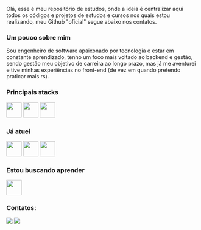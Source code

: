 Olá, esse é meu repositório de estudos, onde a ideia é centralizar aqui todos os códigos e projetos de estudos e cursos nos quais estou realizando, meu Github "oficial" segue abaixo nos contatos.

### Um pouco sobre mim
Sou engenheiro de software apaixonado por tecnologia e estar em constante aprendizado, tenho um foco mais voltado ao backend e gestão, sendo gestão meu objetivo de carreira ao longo prazo, mas já me aventurei e tive minhas experiências no front-end (de vez em quando pretendo praticar mais rs).

### Principais stacks
<div>
<img loading="lazy" src="https://cdn.jsdelivr.net/gh/devicons/devicon@latest/icons/go/go-original-wordmark.svg" width="40" height="40" /> 
<img loading="lazy" src="https://cdn.jsdelivr.net/gh/devicons/devicon@latest/icons/nodejs/nodejs-original-wordmark.svg" width="40" height="40"/>
<img loading="lazy" src="https://cdn.jsdelivr.net/gh/devicons/devicon@latest/icons/php/php-original.svg" width="40" height="40"/>
</div>

### Já atuei 
<div>
<img loading="lazy" src="https://cdn.jsdelivr.net/gh/devicons/devicon@latest/icons/java/java-original.svg" width="40" height="40" /> 
<img loading="lazy" src="https://cdn.jsdelivr.net/gh/devicons/devicon@latest/icons/python/python-original.svg" width="40" height="40"/>
<img loading="lazy" src="https://cdn.jsdelivr.net/gh/devicons/devicon@latest/icons/react/react-original.svg" width="40" height="40"/>
</div>

### Estou buscando aprender
<img loading="lazy" src="https://cdn.jsdelivr.net/gh/devicons/devicon@latest/icons/kotlin/kotlin-original-wordmark.svg" width="40" height="40"/>


### Contatos:
<div>
<a href="https://github.com/gustavolcosta" target="_blank"><img loading="lazy" src="https://img.shields.io/badge/GitHub-100000?style=for-the-badge&logo=github&logoColor=white" target="_blank"></a>   
<a href="https://www.linkedin.com/in/gustavo-costa" target="_blank"><img loading="lazy" src="https://img.shields.io/badge/-LinkedIn-%230077B5?style=for-the-badge&logo=linkedin&logoColor=white" target="_blank"></a>   
</div>
